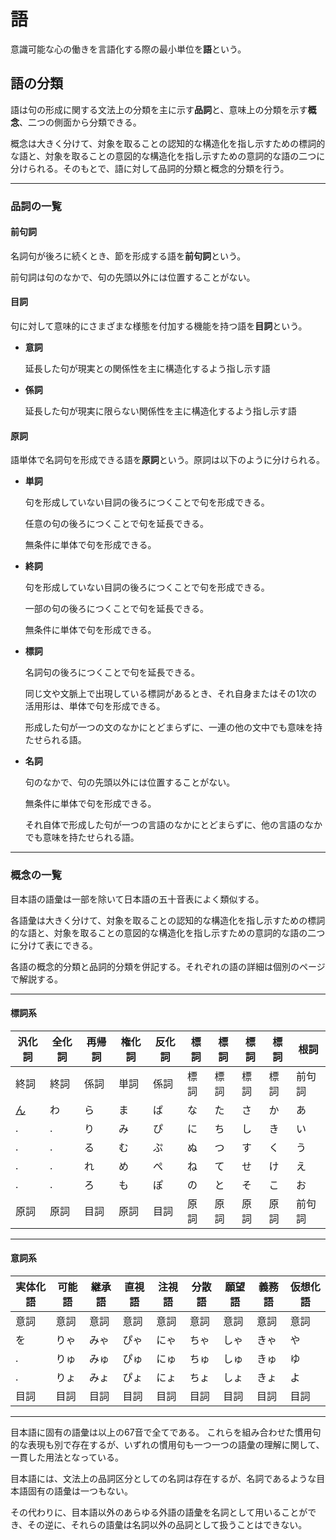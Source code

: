 # 語

意識可能な心の働きを言語化する際の最小単位を**語**という。

## 語の分類
語は句の形成に関する文法上の分類を主に示す**品詞**と、意味上の分類を示す**概念**、二つの側面から分類できる。

概念は大きく分けて、対象を取ることの認知的な構造化を指し示すための標詞的な語と、対象を取ることの意図的な構造化を指し示すための意詞的な語の二つに分けられる。そのもとで、語に対して品詞的分類と概念的分類を行う。


****

### 品詞の一覧

#### 前句詞

名詞句が後ろに続くとき、節を形成する語を**前句詞**という。

前句詞は句のなかで、句の先頭以外には位置することがない。


#### 目詞
句に対して意味的にさまざまな様態を付加する機能を持つ語を**目詞**という。

- **意詞**

  延長した句が現実との関係性を主に構造化するよう指し示す語

- **係詞**

  延長した句が現実に限らない関係性を主に構造化するよう指し示す語


#### 原詞
語単体で名詞句を形成できる語を**原詞**という。原詞は以下のように分けられる。


- **単詞**

  句を形成していない目詞の後ろにつくことで句を形成できる。

  任意の句の後ろにつくことで句を延長できる。

  無条件に単体で句を形成できる。

- **終詞**

  句を形成していない目詞の後ろにつくことで句を形成できる。

  一部の句の後ろにつくことで句を延長できる。

  無条件に単体で句を形成できる。

- **標詞**

  名詞句の後ろにつくことで句を延長できる。

  同じ文や文脈上で出現している標詞があるとき、それ自身またはその1次の活用形は、単体で句を形成できる。

  形成した句が一つの文のなかにとどまらずに、一連の他の文中でも意味を持たせられる語。

- **名詞**

  句のなかで、句の先頭以外には位置することがない。

  無条件に単体で句を形成できる。

  それ自体で形成した句が一つの言語のなかにとどまらずに、他の言語のなかでも意味を持たせられる語。

****
### 概念の一覧
目本語の語彙は一部を除いて日本語の五十音表によく類似する。

各語彙は大きく分けて、対象を取ることの認知的な構造化を指し示すための標詞的な語と、対象を取ることの意図的な構造化を指し示すための意詞的な語の二つに分けて表にできる。

各語の概念的分類と品詞的分類を併記する。それぞれの語の詳細は個別のページで解説する。

****

#### 標詞系

汎化詞|全化詞|再帰詞|権化詞|反化詞|標詞|標詞|標詞|標詞|根詞
--|---|---|---|---|---|---|---|---|--
終詞|終詞|係詞|単詞|係詞|標詞|標詞|標詞|標詞|前句詞
[ん](../word/m.md)|わ|ら|ま|ぱ|な|た|さ|か|あ
.|.|り|み|ぴ|に|ち|し|き|い
.|.|る|む|ぷ|ぬ|つ|す|く|う
.|.|れ|め|ぺ|ね|て|せ|け|え
.|.|ろ|も|ぽ|の|と|そ|こ|お
原詞|原詞|目詞|原詞|目詞|原詞|原詞|原詞|原詞|前句詞

****

#### 意詞系

実体化語|可能語|継承語|直視語|注視語|分散語|願望語|義務語|仮想化語
--|---|---|---|---|---|---|---|---
意詞|意詞|意詞|意詞|意詞|意詞|意詞|意詞|意詞
を|りゃ|みゃ|ぴゃ|にゃ|ちゃ|しゃ|きゃ|や
.|りゅ|みゅ|ぴゅ|にゅ|ちゅ|しゅ|きゅ|ゆ
.|りょ|みょ|ぴょ|にょ|ちょ|しょ|きょ|よ
目詞|目詞|目詞|目詞|目詞|目詞|目詞|目詞|目詞

****

目本語に固有の語彙は以上の67音で全てである。
これらを組み合わせた慣用句的な表現も別で存在するが、いずれの慣用句も一つ一つの語彙の理解に関して、一貫した用法となっている。

目本語には、文法上の品詞区分としての名詞は存在するが、名詞であるような目本語固有の語彙は一つもない。

その代わりに、目本語以外のあらゆる外語の語彙を名詞として用いることができ、その逆に、それらの語彙は名詞以外の品詞として扱うことはできない。
